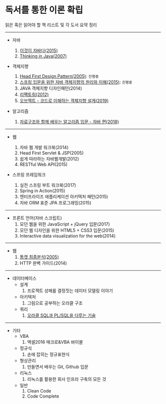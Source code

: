 독서를 통한 이론 확립
=======
읽은 혹은 읽어야 할 책 리스트 및 각 도서 요약 정리
- - - -

* 자바
	1. [이것이 자바다(2015)](https://github.com/nara1030/ThisIsJava/blob/master/README.md)
	2. [Thinking in Java(2007)](https://github.com/nara1030/thinkingInJava/blob/master/README.md)
	
* 객체지향
	1. [Head First Design Pattern(2005)](https://github.com/nara1030/portfolio/blob/master/docs/study/designPattern/README.md): `진행중`
	2. [스프링 입문을 위한 자바 객체지향의 원리와 이해(2015)](https://github.com/nara1030/spring-basic/blob/master/book/oop_for_spring_jmkim/README.md): `진행중`
	3. JAVA 객체지향 디자인패턴(2014)
	4. [리팩토링(2012)](https://github.com/nara1030/Refactoring/blob/master/README.md)
	5. [오브젝트 - 코드로 이해하는 객체지향 설계(2019)](https://github.com/nara1030/portfolio/blob/master/docs/book/object.md)

* 알고리즘
	1. [자료구조와 함께 배우는 알고리즘 입문 - 자바 편(2018)](https://github.com/nara1030/Algorithm/blob/master/doIt_AlgorithmWithDataStructure/README.md)

- - - -

* 웹
	1. 자바 웹 개발 워크북(2014)
	2. Head First Servlet & JSP(2005)
	3. 쉽게 따라하는 자바웹개발(2012)
	4. RESTful Web API(2015)

* 스프링 프레임워크
	1. 실전 스프링 부트 워크북(2017)
	2. Spring in Action(2015)
	3. 엔터프라이즈 애플리케이션 아키텍처 패턴(2015)
	4. 자바 ORM 표준 JPA 프로그래밍(2015)

- - - -

* 프론트 언어(자바 스크립트)
	1. 모던 웹을 위한 JavaScript + jQuery 입문(2017)
	2. 모던 웹 디자인을 위한 HTML5 + CSS3 입문(2015)
	3. Interactive data visualization for the web(2014)

- - - -

* 웹
	1. [톰캣 최종분석(2005)](./book/how_tomcat_works/README.md)
	2. HTTP 완벽 가이드(2014)

- - - -

* 데이터베이스
	* 설계
		1. 프로젝트 성패를 결정짓는 데이터 모델링 이야기
	* 아키텍처
		1. 그림으로 공부하는 오라클 구조
	* 쿼리
		1. [오라클 SQL과 PL/SQL을 다루는 기술](https://github.com/nara1030/pl-sql/blob/master/README.md)

- - - -

* 기타
	* VBA
		1. 엑셀2016 매크로&VBA 바이블
	* 정규식
		1. 손에 잡히는 정규표현식
	* 형상관리
		1. 만들면서 배우는 Git, Github 입문
	* 리눅스
		1. 리눅스를 활용한 회사 인프라 구축의 모든 것
	* 일반
		1. Clean Code
		2. Code Complete
